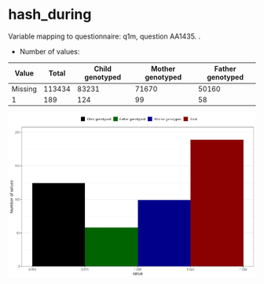 # hash_during
Variable mapping to questionnaire: q1m, question AA1435.
.
- Number of values:

| Value | Total | Child genotyped | Mother genotyped | Father genotyped |
| ----- | ----- | --------------- | ---------------- | ---------------- |
| Missing | 113434 | 83231 | 71670 | 50160 |
| 1 | 189 | 124 | 99 |58 |



![](hash_during_n.png)



